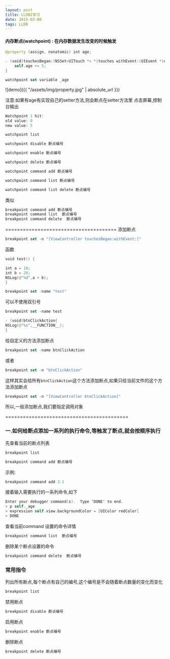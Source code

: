 ```yaml
---
layout: post
title: LLDB2学习
date: 2015-03-08
tags: LLDB
---
```


#### 内存断点(watchpoint) : 在内存数据发生改变的时候触发
```swift
@property (assign, nonatomic) int age;

- (void)touchesBegan:(NSSet<UITouch *> *)touches withEvent:(UIEvent *)event{
    self.age += 5;
}
```

```swift
watchpoint set variable _age
```
![demo]({{ "/assets/img/property.jpg" | absolute_url }})

注意:如果有age有实现自己的setter方法,则会断点在setter方法里
点击屏幕,控制台输出
```swift
Watchpoint 1 hit:
old value: 0
new value: 5
```


```swift
watchpoint list
```

```swift
watchpoint disable 断点编号

watchpoint enable 断点编号

watchpoint delete 断点编号
```

```swift
watchpoint command add 断点编号

watchpoint command list 断点编号

watchpoint command list delete 断点编号
```

类似
```swift
breakpoint command add 断点编号
breakpoint command list  断点编号
breakpoint command delete  断点编号

```



======================================
添加断点
```swift
breakpoint set -n "[ViewController touchesBegan:withEvent:]"
```

函数
```swift
void test() {

int a = 10;
int b = 20;
NSLog(@"%d",a + b);
}
```

```swift
breakpoint set -name "test"
```
可以不使用双引号
```swift
breakpoint set -name test
```

```swift
- (void)btnClickAction{
NSLog(@"%s",__FUNCTION__);
}
```

给自定义的方法添加断点
```swift
breakpoint set -name btnClickAction
```
或者
```swift
breakpoint set -n "btnClickAction"
```
这样其实会给所有`btnClickAction`这个方法添加断点,如果只给当前文件的这个方法添加断点
```swift
breakpoint set -n "[ViewController btnClickAction]"
```

所以,一般添加断点,我们要指定调用对象


==========================================

### 一.如何给断点添加一系列的执行命令,等触发了断点,就会按顺序执行
先查看当前的断点列表
```swift
breakpoint list
```


```swift
breakpoint command add 断点编号
```


示例:
```swift
breakpoint command add 3.1
```
接着输入需要执行的一系列命令,如下
```swift
Enter your debugger command(s).  Type 'DONE' to end.
> p self._age
> expression self.view.backgroundColor = [UIColor redColor]
> DONE
```

查看当前command 设置的命令详情
```swift
breakpoint command list  断点编号
```

删除某个断点设置的命令
```swift
breakpoint command delete  断点编号
```


### 常用指令
列出所有断点,每个断点有自己的编号,这个编号是不会随着断点数量的变化而变化
```swift
breakpoint list
```

禁用断点
```swift
breakpoint disable 断点编号
```
启用断点
```swift
breakpoint enable 断点编号
```
删除断点
```swift
breakpoint delete 断点编号
```

